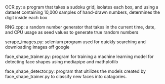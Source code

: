 OCR.py: a program that takes a sudoku grid, isolates each box, and using a dataset containing 10,000 samples of hand-drawn numbers, determines the digit inside each box

RNG.cpp: a random number generator that takes in the current time, date, and CPU usage as seed values to generate true random numbers

scrape_images.py: selenium program used for quickly searching and downloading images off google

face_shape_trainer.py: program for training a machine learning model for detecting face shapes using mediapipe and mathplotlib

face_shape_detector.py: program that ultilizes the models created by face_shape_trainer.py to classify new faces into catagories.
